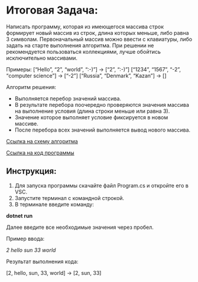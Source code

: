 # Итоговая Задача: 
Написать программу, которая из имеющегося массива строк формирует новый массив из строк, длина которых меньше, либо равна 3 символам. Первоначальный массив можно ввести с клавиатуры, либо задать на старте выполнения алгоритма. При решении не рекомендуется пользоваться коллекциями, лучше обойтись исключительно массивами.

Примеры:
[“Hello”, “2”, “world”, “:-)”] → [“2”, “:-)”]
[“1234”, “1567”, “-2”, “computer science”] → [“-2”]
[“Russia”, “Denmark”, “Kazan”] → []

Алгоритм решения:
- Выполняется перебор значений массива. 
- В результате перебора поочередно проверяются значения массива на выполнение условия (длина строки меньше или равна 3).
- Значение которое выполняет условие фиксируется в новом массиве.
- После перебора всех значений выполняется вывод нового массива.

[Ссылка на схему алгоритма](https://app.diagrams.net/#G14YayGuz6oFdOXtC3rL7mrDrecyB7QxZP)


[Ссылка на код программы]()

## Инструкция:

1. Для запуска программы скачайте файл Program.cs и откройте его в VSC.
2. Запустите терминал с командной строкой.
3. В терминале введите команду:

**dotnet run** 

Далее введите все необходимые значения через пробел.

Пример ввода:

*2 hello sun 33 world*

Результат выполнения кода:

[2, hello, sun, 33, world] -> [2, sun, 33]